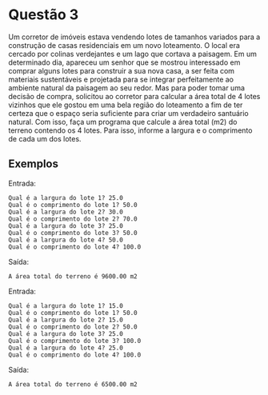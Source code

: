 # Questão 3
Um corretor de imóveis estava vendendo lotes de tamanhos variados para a construção de casas residenciais em um novo loteamento. O local era cercado por colinas verdejantes e um lago que cortava a paisagem. Em um determinado dia, apareceu um senhor que se mostrou interessado em comprar alguns lotes para construir a sua nova casa, a ser feita com materiais sustentáveis e projetada para se integrar perfeitamente ao ambiente natural da paisagem ao seu redor. Mas para poder tomar uma decisão de compra, solicitou ao corretor para calcular a área total de 4 lotes vizinhos que ele gostou em uma bela região do loteamento a fim de ter certeza que o espaço seria suficiente para criar um verdadeiro santuário natural. Com isso, faça um programa que calcule a área total (m2) do terreno contendo os 4 lotes. Para isso, informe a largura e o comprimento de cada um dos lotes.

## Exemplos
Entrada:
```
Qual é a largura do lote 1? 25.0
Qual é o comprimento do lote 1? 50.0
Qual é a largura do lote 2? 30.0
Qual é o comprimento do lote 2? 70.0
Qual é a largura do lote 3? 25.0
Qual é o comprimento do lote 3? 50.0
Qual é a largura do lote 4? 50.0
Qual é o comprimento do lote 4? 100.0
```
Saída:
```
A área total do terreno é 9600.00 m2
```
Entrada:
```
Qual é a largura do lote 1? 15.0
Qual é o comprimento do lote 1? 50.0
Qual é a largura do lote 2? 15.0
Qual é o comprimento do lote 2? 50.0
Qual é a largura do lote 3? 25.0
Qual é o comprimento do lote 3? 100.0
Qual é a largura do lote 4? 25.0
Qual é o comprimento do lote 4? 100.0
```
Saída:
```
A área total do terreno é 6500.00 m2
```
